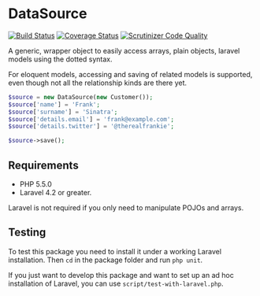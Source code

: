 # DataSource

[![Build Status](https://travis-ci.org/tacone/datasource.svg?branch=master)](https://travis-ci.org/tacone/datasource)
[![Coverage Status](https://coveralls.io/repos/tacone/datasource/badge.svg?branch=master&service=github)](https://coveralls.io/github/tacone/datasource?branch=master)
[![Scrutinizer Code Quality](https://scrutinizer-ci.com/g/tacone/datasource/badges/quality-score.png?b=master)](https://scrutinizer-ci.com/g/tacone/datasource/?branch=master)

A generic, wrapper object to easily access arrays, plain objects, laravel models
using the dotted syntax.

For eloquent models, accessing and saving of related models is supported,
even though not all the relationship kinds are there yet.

```php
$source = new DataSource(new Customer());
$source['name'] = 'Frank';
$source['surname'] = 'Sinatra';
$source['details.email'] = 'frank@example.com';
$source['details.twitter'] = '@therealfrankie';

$source->save();
```

## Requirements

- PHP 5.5.0
- Laravel 4.2 or greater.

Laravel is not required if you only need to manipulate POJOs and arrays.

## Testing

To test this package you need to install it under a working Laravel
installation. Then `cd` in the package folder and run `php unit`.

If you just want to develop this package and want to set up an ad hoc
installation of Laravel, you can use `script/test-with-laravel.php`.
